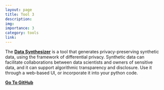 ```yaml
---
layout: page
title: Tool 3
description: 
img: 
importance: 3
category: tools
link: 
---
```


The [**Data Synthesizer**](http://demo.dataresponsibly.com/synthesizer/) is a tool that generates privacy-preserving synthetic data, using the framework of differential privacy.  Synthetic data can facilitate collaborations between data scientists and owners of sensitive data, and it can support algorithmic transparency and disclosure.  Use it through a web-based UI, or incorporate it into your python code. 

 [**Go To GitHub**](https://github.com/DataResponsibly/DataSynthesizer)